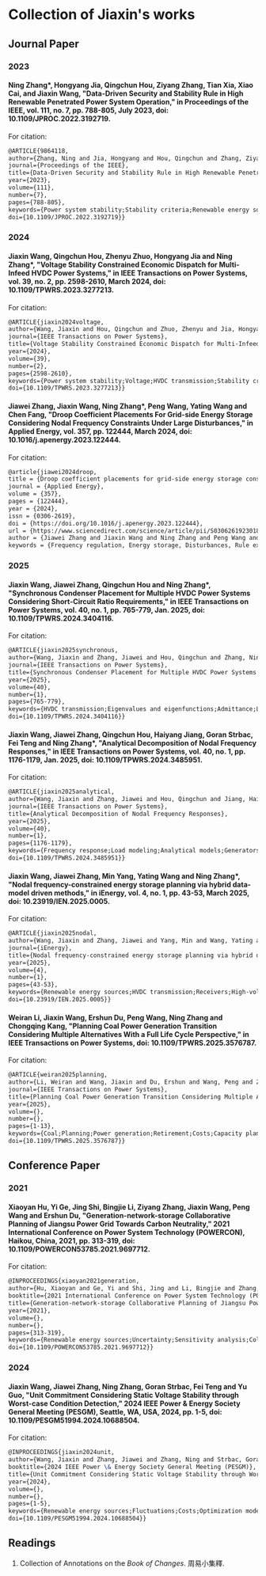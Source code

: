 # Collection of Jiaxin's works

## Journal Paper

### 2023

#### Ning Zhang\*, Hongyang Jia, Qingchun Hou, Ziyang Zhang, Tian Xia, Xiao Cai, and Jiaxin Wang, "Data-Driven Security and Stability Rule in High Renewable Penetrated Power System Operation," in Proceedings of the IEEE, vol. 111, no. 7, pp. 788-805, July 2023, doi: 10.1109/JPROC.2022.3192719.

For citation:

```tex
@ARTICLE{9864118,
author={Zhang, Ning and Jia, Hongyang and Hou, Qingchun and Zhang, Ziyang and Xia, Tian and Cai, Xiao and Wang, Jiaxin},
journal={Proceedings of the IEEE},
title={Data-Driven Security and Stability Rule in High Renewable Penetrated Power System Operation},
year={2023},
volume={111},
number={7},
pages={788-805},
keywords={Power system stability;Stability criteria;Renewable energy sources;Wind power generation;Power system security;Optimization;Thermal stability;Data models;Power system economics;Data-driven;high penetration of renewable energy;power system security;power system stability;rules embedding;rules extraction;security-constrained economic dispatch (ED)},
doi={10.1109/JPROC.2022.3192719}}
```

### 2024

#### Jiaxin Wang, Qingchun Hou, Zhenyu Zhuo, Hongyang Jia and Ning Zhang\*, "Voltage Stability Constrained Economic Dispatch for Multi-Infeed HVDC Power Systems," in IEEE Transactions on Power Systems, vol. 39, no. 2, pp. 2598-2610, March 2024, doi: 10.1109/TPWRS.2023.3277213.

For citation:

```tex
@ARTICLE{jiaxin2024voltage,
author={Wang, Jiaxin and Hou, Qingchun and Zhuo, Zhenyu and Jia, Hongyang and Zhang, Ning},
journal={IEEE Transactions on Power Systems},
title={Voltage Stability Constrained Economic Dispatch for Multi-Infeed HVDC Power Systems},
year={2024},
volume={39},
number={2},
pages={2598-2610},
keywords={Power system stability;Voltage;HVDC transmission;Stability criteria;Jacobian matrices;Numerical stability;Sparse matrices;System scheduling;voltage stability;LCC-HVDC;sparse support vector machine;nonlinear security rule},
doi={10.1109/TPWRS.2023.3277213}}
```

#### Jiawei Zhang, Jiaxin Wang, Ning Zhang\*, Peng Wang, Yating Wang and Chen Fang, "Droop Coefficient Placements For Grid-side Energy Storage Considering Nodal Frequency Constraints Under Large Disturbances," in Applied Energy, vol. 357, pp. 122444, March 2024, doi: 10.1016/j.apenergy.2023.122444.

For citation:

```tex
@article{jiawei2024droop,
title = {Droop coefficient placements for grid-side energy storage considering nodal frequency constraints under large disturbances},
journal = {Applied Energy},
volume = {357},
pages = {122444},
year = {2024},
issn = {0306-2619},
doi = {https://doi.org/10.1016/j.apenergy.2023.122444},
url = {https://www.sciencedirect.com/science/article/pii/S0306261923018081},
author = {Jiawei Zhang and Jiaxin Wang and Ning Zhang and Peng Wang and Yating Wang and Chen Fang},
keywords = {Frequency regulation, Energy storage, Disturbances, Rule extractions, Droop coefficient}}
```

### 2025

#### Jiaxin Wang, Jiawei Zhang, Qingchun Hou and Ning Zhang\*, "Synchronous Condenser Placement for Multiple HVDC Power Systems Considering Short-Circuit Ratio Requirements," in IEEE Transactions on Power Systems, vol. 40, no. 1, pp. 765-779, Jan. 2025, doi: 10.1109/TPWRS.2024.3404116.

For citation:

```tex
@ARTICLE{jiaxin2025synchronous,
author={Wang, Jiaxin and Zhang, Jiawei and Hou, Qingchun and Zhang, Ning},
journal={IEEE Transactions on Power Systems},
title={Synchronous Condenser Placement for Multiple HVDC Power Systems Considering Short-Circuit Ratio Requirements},
year={2025},
volume={40},
number={1},
pages={765-779},
keywords={HVDC transmission;Eigenvalues and eigenfunctions;Admittance;Linear matrix inequalities;Computational modeling;Programming;Vectors;Synchronous condenser placement;short-circuit ratio;eigenvalue inequality constraint;Rayleigh cut constraint},
doi={10.1109/TPWRS.2024.3404116}}
```

#### Jiaxin Wang, Jiawei Zhang, Qingchun Hou, Haiyang Jiang, Goran Strbac, Fei Teng and Ning Zhang\*, "Analytical Decomposition of Nodal Frequency Responses," in IEEE Transactions on Power Systems, vol. 40, no. 1, pp. 1176-1179, Jan. 2025, doi: 10.1109/TPWRS.2024.3485951.

For citation:

```tex
@ARTICLE{jiaxin2025analytical,
author={Wang, Jiaxin and Zhang, Jiawei and Hou, Qingchun and Jiang, Haiyang and Strbac, Goran and Teng, Fei and Zhang, Ning},
journal={IEEE Transactions on Power Systems},
title={Analytical Decomposition of Nodal Frequency Responses},
year={2025},
volume={40},
number={1},
pages={1176-1179},
keywords={Frequency response;Load modeling;Analytical models;Generators;Damping;Time-frequency analysis;Frequency measurement;Frequency conversion;Vectors;Power system dynamics;Angle dynamics;decomposition;IBR;nadir;nodal frequency;regional frequency;RoCoF},
doi={10.1109/TPWRS.2024.3485951}}
```

#### Jiaxin Wang, Jiawei Zhang, Min Yang, Yating Wang and Ning Zhang\*, "Nodal frequency-constrained energy storage planning via hybrid data-model driven methods," in iEnergy, vol. 4, no. 1, pp. 43-53, March 2025, doi: 10.23919/IEN.2025.0005.

For citation:

```tex
@ARTICLE{jiaxin2025nodal,
author={Wang, Jiaxin and Zhang, Jiawei and Yang, Min and Wang, Yating and Zhang, Ning},
journal={iEnergy},
title={Nodal frequency-constrained energy storage planning via hybrid data-model driven methods},
year={2025},
volume={4},
number={1},
pages={43-53},
keywords={Renewable energy sources;HVDC transmission;Receivers;High-voltage techniques;Power grids;Hybrid power systems;Planning;Security;Protection;Energy storage;Frequency nadir;energy storage;inverter-based resources;security-constrained planning},
doi={10.23919/IEN.2025.0005}}
```

#### Weiran Li, Jiaxin Wang, Ershun Du, Peng Wang, Ning Zhang and Chongqing Kang, "Planning Coal Power Generation Transition Considering Multiple Alternatives With a Full Life Cycle Perspective," in IEEE Transactions on Power Systems, doi: 10.1109/TPWRS.2025.3576787.

For citation:

```tex
@ARTICLE{weiran2025planning,
author={Li, Weiran and Wang, Jiaxin and Du, Ershun and Wang, Peng and Zhang, Ning and Kang, Chongqing},
journal={IEEE Transactions on Power Systems},
title={Planning Coal Power Generation Transition Considering Multiple Alternatives With a Full Life Cycle Perspective},
year={2025},
volume={},
number={},
pages={1-13},
keywords={Coal;Planning;Power generation;Retirement;Costs;Capacity planning;Power systems;Power system dynamics;Carbon capture and storage;Power transmission lines;Coal power;generation and transmission expansion planning;retirement;rehabilitation;retrofit},
doi={10.1109/TPWRS.2025.3576787}}
```

## Conference Paper

### 2021

#### Xiaoyan Hu, Yi Ge, Jing Shi, Bingjie Li, Ziyang Zhang, Jiaxin Wang, Peng Wang and Ershun Du, "Generation-network-storage Collaborative Planning of Jiangsu Power Grid Towards Carbon Neutrality," 2021 International Conference on Power System Technology (POWERCON), Haikou, China, 2021, pp. 313-319, doi: 10.1109/POWERCON53785.2021.9697712.

For citation:

```tex
@INPROCEEDINGS{xiaoyan2021generation,
author={Hu, Xiaoyan and Ge, Yi and Shi, Jing and Li, Bingjie and Zhang, Ziyang and Wang, Jiaxin and Wang, Peng and Du, Ershun},
booktitle={2021 International Conference on Power System Technology (POWERCON)},
title={Generation-network-storage Collaborative Planning of Jiangsu Power Grid Towards Carbon Neutrality},
year={2021},
volume={},
number={},
pages={313-319},
keywords={Renewable energy sources;Uncertainty;Sensitivity analysis;Collaboration;Power grids;Regulation;Planning;carbon neutrality;renewable energy;generation-network- storage collaborative planning;empirical research},
doi={10.1109/POWERCON53785.2021.9697712}}
```

### 2024

#### Jiaxin Wang, Jiawei Zhang, Ning Zhang, Goran Strbac, Fei Teng and Yu Guo, "Unit Commitment Considering Static Voltage Stability through Worst-case Condition Detection," 2024 IEEE Power & Energy Society General Meeting (PESGM), Seattle, WA, USA, 2024, pp. 1-5, doi: 10.1109/PESGM51994.2024.10688504.

For citation:

```tex
@INPROCEEDINGS{jiaxin2024unit,
author={Wang, Jiaxin and Zhang, Jiawei and Zhang, Ning and Strbac, Goran and Teng, Fei and Guo, Yu},
booktitle={2024 IEEE Power \& Energy Society General Meeting (PESGM)},
title={Unit Commitment Considering Static Voltage Stability through Worst-case Condition Detection},
year={2024},
volume={},
number={},
pages={1-5},
keywords={Renewable energy sources;Fluctuations;Costs;Optimization models;Power system stability;Bifurcation;Stability analysis;Numerical models;Numerical stability;Optimization;static voltage stability;continuation power flow;worst-case scenarios;stability-constrained optimization},
doi={10.1109/PESGM51994.2024.10688504}}

```

## Readings

1. Collection of Annotations on the _Book of Changes_. 周易小集釋.
